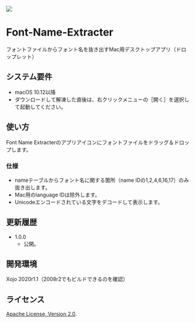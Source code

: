 ![](https://tama-san.com/icon/icon128_FontNameExtracter.png)

# Font-Name-Extracter
フォントファイルからフォント名を抜き出すMac用デスクトップアプリ（ドロップレット）

## システム要件
* macOS 10.12以降
* ダウンロードして解凍した直後は、右クリックメニューの［開く］を選択して起動してください。

## 使い方
Font Name Extracterのアプリアイコンにフォントファイルをドラッグ＆ドロップします。

### 仕様
* nameテーブルからフォント名に関する箇所（name IDの1,2,4,6,16,17）のみ抜き出します。
* Mac用のlanguage IDは除外します。
* Unicodeエンコードされている文字をデコードして表示します。

## 更新履歴
* 1.0.0
	* 公開。
	
## 開発環境
Xojo 2020r1.1（2008r2でもビルドできるのを確認）

## ライセンス
 [Apache License, Version 2.0](http://www.apache.org/licenses/LICENSE-2.0).